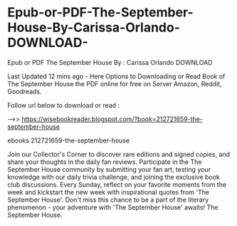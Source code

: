 # Epub-or-PDF-The-September-House-By-Carissa-Orlando-DOWNLOAD-
Epub or PDF The September House By : Carissa Orlando DOWNLOAD 

Last Updated 12 mins ago - Here Options to Downloading or Read Book of The September House the PDF online for free on Server Amazon, Reddit, Goodreads.
 
Follow url below to download or read :
 
-->> https://wisebookreader.blogspot.com/?book=212721659-the-september-house
 
ebooks 212721659-the-september-house
 
Join our Collector's Corner to discover rare editions and signed copies, and share your thoughts in the daily fan reviews.
Participate in the The September House community by submitting your fan art, testing your knowledge with our daily trivia challenge, and joining the exclusive book club discussions.
Every Sunday, reflect on your favorite moments from the week and kickstart the new week with inspirational quotes from 'The September House'. Don't miss this chance to be a part of the literary phenomenon - your adventure with 'The September House' awaits! The September House.

